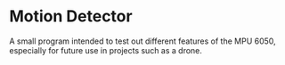 # Motion Detector
A small program intended to test out different features of the MPU 6050, especially for future use in projects such as a drone.
